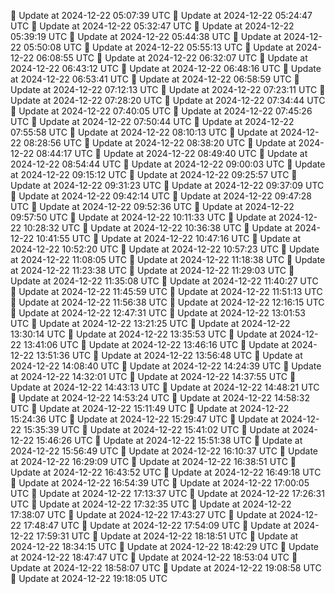 🔄 Update at 2024-12-22 05:07:39 UTC
🔄 Update at 2024-12-22 05:24:47 UTC
🔄 Update at 2024-12-22 05:32:47 UTC
🔄 Update at 2024-12-22 05:39:19 UTC
🔄 Update at 2024-12-22 05:44:38 UTC
🔄 Update at 2024-12-22 05:50:08 UTC
🔄 Update at 2024-12-22 05:55:13 UTC
🔄 Update at 2024-12-22 06:08:55 UTC
🔄 Update at 2024-12-22 06:32:07 UTC
🔄 Update at 2024-12-22 06:43:12 UTC
🔄 Update at 2024-12-22 06:48:16 UTC
🔄 Update at 2024-12-22 06:53:41 UTC
🔄 Update at 2024-12-22 06:58:59 UTC
🔄 Update at 2024-12-22 07:12:13 UTC
🔄 Update at 2024-12-22 07:23:11 UTC
🔄 Update at 2024-12-22 07:28:20 UTC
🔄 Update at 2024-12-22 07:34:44 UTC
🔄 Update at 2024-12-22 07:40:05 UTC
🔄 Update at 2024-12-22 07:45:26 UTC
🔄 Update at 2024-12-22 07:50:44 UTC
🔄 Update at 2024-12-22 07:55:58 UTC
🔄 Update at 2024-12-22 08:10:13 UTC
🔄 Update at 2024-12-22 08:28:56 UTC
🔄 Update at 2024-12-22 08:38:20 UTC
🔄 Update at 2024-12-22 08:44:17 UTC
🔄 Update at 2024-12-22 08:49:40 UTC
🔄 Update at 2024-12-22 08:54:44 UTC
🔄 Update at 2024-12-22 09:00:03 UTC
🔄 Update at 2024-12-22 09:15:12 UTC
🔄 Update at 2024-12-22 09:25:57 UTC
🔄 Update at 2024-12-22 09:31:23 UTC
🔄 Update at 2024-12-22 09:37:09 UTC
🔄 Update at 2024-12-22 09:42:14 UTC
🔄 Update at 2024-12-22 09:47:28 UTC
🔄 Update at 2024-12-22 09:52:36 UTC
🔄 Update at 2024-12-22 09:57:50 UTC
🔄 Update at 2024-12-22 10:11:33 UTC
🔄 Update at 2024-12-22 10:28:32 UTC
🔄 Update at 2024-12-22 10:36:38 UTC
🔄 Update at 2024-12-22 10:41:55 UTC
🔄 Update at 2024-12-22 10:47:16 UTC
🔄 Update at 2024-12-22 10:52:20 UTC
🔄 Update at 2024-12-22 10:57:23 UTC
🔄 Update at 2024-12-22 11:08:05 UTC
🔄 Update at 2024-12-22 11:18:38 UTC
🔄 Update at 2024-12-22 11:23:38 UTC
🔄 Update at 2024-12-22 11:29:03 UTC
🔄 Update at 2024-12-22 11:35:08 UTC
🔄 Update at 2024-12-22 11:40:27 UTC
🔄 Update at 2024-12-22 11:45:59 UTC
🔄 Update at 2024-12-22 11:51:13 UTC
🔄 Update at 2024-12-22 11:56:38 UTC
🔄 Update at 2024-12-22 12:16:15 UTC
🔄 Update at 2024-12-22 12:47:31 UTC
🔄 Update at 2024-12-22 13:01:53 UTC
🔄 Update at 2024-12-22 13:21:25 UTC
🔄 Update at 2024-12-22 13:30:14 UTC
🔄 Update at 2024-12-22 13:35:53 UTC
🔄 Update at 2024-12-22 13:41:06 UTC
🔄 Update at 2024-12-22 13:46:16 UTC
🔄 Update at 2024-12-22 13:51:36 UTC
🔄 Update at 2024-12-22 13:56:48 UTC
🔄 Update at 2024-12-22 14:08:40 UTC
🔄 Update at 2024-12-22 14:24:39 UTC
🔄 Update at 2024-12-22 14:32:01 UTC
🔄 Update at 2024-12-22 14:37:55 UTC
🔄 Update at 2024-12-22 14:43:13 UTC
🔄 Update at 2024-12-22 14:48:21 UTC
🔄 Update at 2024-12-22 14:53:24 UTC
🔄 Update at 2024-12-22 14:58:32 UTC
🔄 Update at 2024-12-22 15:11:49 UTC
🔄 Update at 2024-12-22 15:24:36 UTC
🔄 Update at 2024-12-22 15:29:47 UTC
🔄 Update at 2024-12-22 15:35:39 UTC
🔄 Update at 2024-12-22 15:41:02 UTC
🔄 Update at 2024-12-22 15:46:26 UTC
🔄 Update at 2024-12-22 15:51:38 UTC
🔄 Update at 2024-12-22 15:56:49 UTC
🔄 Update at 2024-12-22 16:10:37 UTC
🔄 Update at 2024-12-22 16:29:09 UTC
🔄 Update at 2024-12-22 16:38:51 UTC
🔄 Update at 2024-12-22 16:43:52 UTC
🔄 Update at 2024-12-22 16:49:18 UTC
🔄 Update at 2024-12-22 16:54:39 UTC
🔄 Update at 2024-12-22 17:00:05 UTC
🔄 Update at 2024-12-22 17:13:37 UTC
🔄 Update at 2024-12-22 17:26:31 UTC
🔄 Update at 2024-12-22 17:32:35 UTC
🔄 Update at 2024-12-22 17:38:07 UTC
🔄 Update at 2024-12-22 17:43:27 UTC
🔄 Update at 2024-12-22 17:48:47 UTC
🔄 Update at 2024-12-22 17:54:09 UTC
🔄 Update at 2024-12-22 17:59:31 UTC
🔄 Update at 2024-12-22 18:18:51 UTC
🔄 Update at 2024-12-22 18:34:15 UTC
🔄 Update at 2024-12-22 18:42:29 UTC
🔄 Update at 2024-12-22 18:47:47 UTC
🔄 Update at 2024-12-22 18:53:04 UTC
🔄 Update at 2024-12-22 18:58:07 UTC
🔄 Update at 2024-12-22 19:08:58 UTC
🔄 Update at 2024-12-22 19:18:05 UTC
